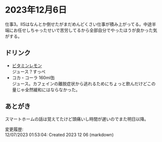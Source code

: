 # 2023年12月6日

仕事3。IISはなんとか倒せたがまだめんどくさい仕事が積み上がってる。中途半端にお任せしちゃったせいで苦労してるから全部自分でやったほうが良かった気がする。

## ドリンク

- [ビタミンレモン](https://www.house-wf.co.jp/products/detail.php?cd=089243)  
ジュース？すっぺ
- コカ・コーラ 160ml缶  
ジュース。カフェインの離脱症状から逃れるためにちょっと飲んだけどこの量じゃ全然緩和にはならなかった。

## あとがき

スマートホームの話は覚えてたけど頭痛いし時間が遅いのでまた明日以降。

変更履歴:  
12/07/2023 01:53:04: Created 2023 12 06 (markdown)  
